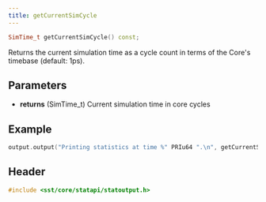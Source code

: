 ```yaml
---
title: getCurrentSimCycle
---
```


```cpp
SimTime_t getCurrentSimCycle() const;
```
Returns the current simulation time as a cycle count in terms of the Core's timebase (default: 1ps).

## Parameters
* **returns** (SimTime_t) Current simulation time in core cycles


## Example

<!--- SOURCE_CODE: None --->
```cpp
output.output("Printing statistics at time %" PRIu64 ".\n", getCurrentSimCycle());
```

## Header
```cpp
#include <sst/core/statapi/statoutput.h>
```
